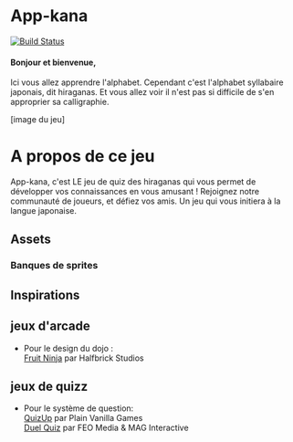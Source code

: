 # App-kana

[![Build Status](https://travis-ci.org/joemccann/dillinger.svg?branch=master)](https://travis-ci.org/joemccann/dillinger)

#### Bonjour et bienvenue, 
Ici vous allez apprendre l'alphabet. 
Cependant c'est l'alphabet syllabaire japonais, dit hiraganas.
Et vous allez voir il n'est pas si difficile de s'en approprier sa calligraphie.

[image du jeu]

# A propos de ce jeu

App-kana, c'est LE jeu de quiz des hiraganas qui vous permet de développer vos connaissances en vous amusant ! Rejoignez notre communauté de joueurs, et défiez vos amis. Un jeu qui vous initiera à la langue japonaise.


## Assets

### Banques de sprites



## Inspirations

## jeux d'arcade

-  Pour le design du dojo :     
[Fruit Ninja](https://fr.wikipedia.org/wiki/Fruit_Ninja) par Halfbrick Studios

## jeux de quizz

- Pour le système de question:  
[QuizUp](https://fr.wikipedia.org/wiki/QuizUp) par Plain Vanilla Games  
[Duel Quiz](https://fr.wikipedia.org/wiki/Duel_Quiz) par FEO Media & MAG Interactive 

